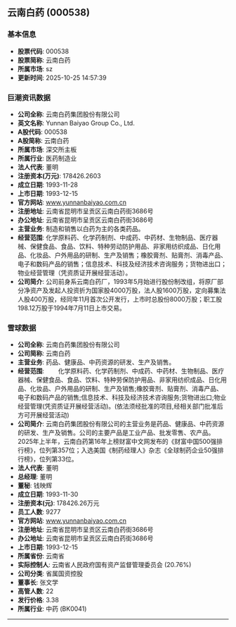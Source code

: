 ## 云南白药 (000538)

### 基本信息

- **股票代码**: 000538
- **股票简称**: 云南白药
- **所属市场**: sz
- **更新时间**: 2025-10-25 14:57:39

### 巨潮资讯数据

- **公司全称**: 云南白药集团股份有限公司
- **英文名称**: Yunnan Baiyao Group Co., Ltd.
- **A股代码**: 000538
- **A股简称**: 云南白药
- **所属市场**: 深交所主板
- **所属行业**: 医药制造业
- **法人代表**: 董明
- **注册资本(万元)**: 178426.2603
- **成立日期**: 1993-11-28
- **上市日期**: 1993-12-15
- **官方网站**: www.yunnanbaiyao.com.cn
- **注册地址**: 云南省昆明市呈贡区云南白药街3686号
- **办公地址**: 云南省昆明市呈贡区云南白药街3686号
- **主营业务**: 制造和销售以白药为主的各类药品。
- **经营范围**: 化学原料药、化学药制剂、中成药、中药材、生物制品、医疗器械、保健食品、食品、饮料、特种劳动防护用品、非家用纺织成品、日化用品、化妆品、户外用品的研制、生产及销售；橡胶膏剂、贴膏剂、消毒产品、电子和数码产品的销售；信息技术、科技及经济技术咨询服务；货物进出口；物业经营管理（凭资质证开展经营活动）。
- **公司简介**: 公司前身系云南白药厂，1993年5月始进行股份制改组，将原厂部分净资产及发起人投资折为国家股4000万股，法人股1600万股，定向募集法人股400万股，经同年11月首次公开发行，上市时总股份8000万股；职工股198.12万股于1994年7月11日上市交易。

### 雪球数据

- **公司全称**: 云南白药集团股份有限公司
- **公司简称**: 云南白药
- **主营业务**: 药品、健康品、中药资源的研发、生产及销售。
- **经营范围**: 　　化学原料药、化学药制剂、中成药、中药材、生物制品、医疗器械、保健食品、食品、饮料、特种劳保防护用品、非家用纺织成品、日化用品、化妆品、户外用品的研制、生产及销售;橡胶膏剂、贴膏剂、消毒产品、电子和数码产品的销售;信息技术、科技及经济技术咨询服务;货物进出口;物业经营管理(凭资质证开展经营活动)。(依法须经批准的项目,经相关部门批准后方可开展经营活动)
- **公司简介**: 云南白药集团股份有限公司的主营业务是药品、健康品、中药资源的研发、生产及销售。公司的主要产品是工业产品、批发零售、农产品。2025年上半年，云南白药第16年上榜财富中文网发布的《财富中国500强排行榜》，位列第357位；入选美国《制药经理人》杂志《全球制药企业50强排行榜》，位列第33位。
- **法人代表**: 董明
- **总经理**: 董明
- **董秘**: 钱映辉
- **成立日期**: 1993-11-30
- **注册资本(元)**: 178426.26万元
- **员工人数**: 9277
- **官方网站**: www.yunnanbaiyao.com.cn
- **注册地址**: 云南省昆明市呈贡区云南白药街3686号
- **办公地址**: 云南省昆明市呈贡区云南白药街3686号
- **上市日期**: 1993-12-15
- **所属省份**: 云南省
- **实际控制人**: 云南省人民政府国有资产监督管理委员会 (20.76%)
- **公司分类**: 省属国资控股
- **董事长**: 张文学
- **高管人数**: 22
- **发行价格**: 3.38
- **所属行业**: 中药 (BK0041)

---